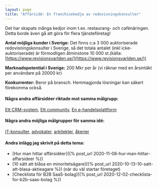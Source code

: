 ```yaml
---
layout: page
title: "Affärsidé: En franchisekedja av redovisningskonsulter"
---
```

Det har skapats många kedjor inom t.ex. restaurang- och cafénäringen. Detta borde även gå att göra för flera tjänsteföretag!

**Antal möjliga kunder i Sverige:** Det finns c:a 3 000 auktoriserade redovisningskonsulter i Sverige, så det totala antalet (inkl icke-auktoriserade) är förmodligen åtminstone 10 000 st.(källa: [https://www.revisionsvarlden.se/](https://www.revisionsvarlden.se/))

**Marknadspotential i Sverige:** 200 Mkr per år (vi räknar med en årsintäkt per användare på 20000 kr)

**Konkurrenter:** Beror på bransch. Hemmagjorda lösningar kan säkert förekomma också.

#### Några andra affärsidéer riktade mot samma målgrupp:
[Ett CRM-system](/affarsideer/ett-crm-system-for-redovisningskonsulter/), [Ett community](/affarsideer/ett-community-for-redovisningskonsulter/), [En e-handelsplattform](/affarsideer/en-e-handelsplattform-for-redovisningskonsulter/)


#### Några andra möjliga målgrupper för samma idé:
[IT-konsulter](/affarsideer/en-franchisekedja-av-it-konsulter/), [advokater](/affarsideer/en-franchisekedja-av-advokater/), [arkitekter](/affarsideer/en-franchisekedja-av-arkitekter/), [åkerier](/affarsideer/en-franchisekedja-av-akerier/)

#### Andra inlägg jag skrivit på detta tema:
- [Hur man hittar affärsidéer]({% post_url 2020-11-08-hur-man-hittar-affarsideer %})
- [10 sätt att blåsa en minoritetsägare]({% post_url 2020-10-13-10-satt-att-blasa-aktieagare %}) (när du väl startar företaget)
- [Checklista för B2B SaaS-bolag]({% post_url 2020-12-02-checklista-for-b2b-saas-bolag %})

